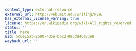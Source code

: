 ```yaml
---
content_type: external-resource
external_url: http://web.mit.edu/writing/NEW/
has_external_license_warning: true
license: https://en.wikipedia.org/wiki/All_rights_reserved
status: ''
title: here
uid: 5c6e15ab-2b00-43be-bbc2-995dd46a83e8
wayback_url: ''
---
```


